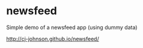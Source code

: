 # newsfeed

Simple demo of a newsfeed app (using dummy data)

http://cj-johnson.github.io/newsfeed/
